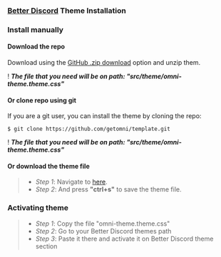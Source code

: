 ### [Better Discord](https://betterdiscord.app/) Theme Installation


### Install manually

#### Download the repo

Download using the [GitHub .zip download](https://github.com/datsfilipe/better-discord/archive/refs/heads/main.zip) option and unzip them.

! _**The file that you need will be on path: "src/theme/omni-theme.theme.css"**_

#### Or clone repo using git

If you are a git user, you can install the theme by cloning the repo:

    $ git clone https://github.com/getomni/template.git
  
! _**The file that you need will be on path: "src/theme/omni-theme.theme.css"**_

#### Or download the theme file

> - _Step 1_: 
> Navigate to [here](https://raw.githubusercontent.com/datsfilipe/better-discord/main/src/theme/omni-theme.theme.css).
> - _Step 2_: 
> And press **"ctrl+s"** to save the theme file.

### Activating theme

> - _Step 1_: 
> Copy the file "omni-theme.theme.css"
> - _Step 2_: 
> Go to your Better Discord themes path
> - _Step 3_: 
> Paste it there and activate it on Better Discord theme section
